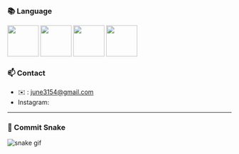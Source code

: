 
<!-- 컴퓨터 언어 -->
### 📚 Language
<p>
    <img src="https://cdn.jsdelivr.net/gh/devicons/devicon@latest/icons/c/c-original.svg" width="70" height="70" />
    <img src="https://cdn.jsdelivr.net/gh/devicons/devicon@latest/icons/html5/html5-original.svg" width="70" height="70" />
    <img src="https://cdn.jsdelivr.net/gh/devicons/devicon@latest/icons/css3/css3-original.svg" width="70" height="70" />          
    <img src="https://cdn.jsdelivr.net/gh/devicons/devicon@latest/icons/javascript/javascript-original.svg" width="70" height="70" />     
</p>

<!-- 연락 방법 -->
### 📫 Contact
- ✉️ : june3154@gmail.com
- Instagram:

---

<!-- 커밋 히스토리 애니메이션 -->
### 🐍 Commit Snake
![snake gif](https://github.com/kangjun0831)
